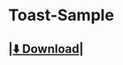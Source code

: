 Toast-Sample
============

|[:arrow_down: Download](https://github.com/rajeshmule/Toast-Sample/blob/master/bin/Toast.apk?raw=true)|
--------------------------------------------------------------------------------------------------------
